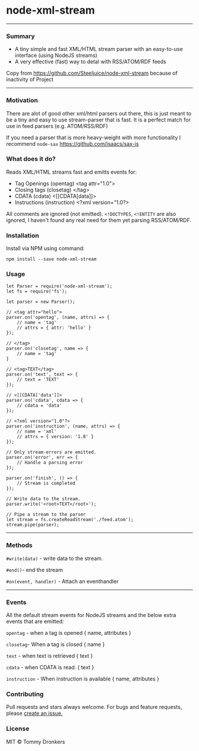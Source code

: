 # node-xml-stream


---

### Summary
* A tiny simple and fast XML/HTML stream parser with an easy-to-use interface (using NodeJS streams)
* A very effective (fast) way to detal with RSS/ATOM/RDF feeds


Copy from https://github.com/Steeljuice/node-xml-stream because of inactivity of Project


---
### Motivation
There are alot of good other xml/html parsers out there, this is just meant to be a tiny and easy to use stream-parser that is fast. It is a perfect match for use in feed parsers (e.g. ATOM/RSS/RDF)

If you need a parser that is more heavy-weight with more functionality I recommend `node-sax` https://github.com/isaacs/sax-js

### What does it do?
Reads XML/HTML streams fast and emitts events for:
* Tag Openings (opentag) <tag attr="1.0"\>
* Closing tags (closetag) </tag\>
* CDATA (cdata) <[[CDATA[data]]>
* Instructions (instruction) <?xml version="1.0?\>

All comments are  ignored (not emitted). `<!DOCTYPES`, `<!ENTITY` are also ignored, I haven't found any real need for them yet parsing RSS/ATOM/RDF.


### Installation
Install via NPM using command:

``` npm install --save node-xml-stream ```

### Usage

```
let Parser = require('node-xml-stream');
let fs = require('fs');

let parser = new Parser();

// <tag attr="hello">
parser.on('opentag', (name, attrs) => {
	// name = 'tag'
	// attrs = { attr: 'hello' }
});

// </tag>
parser.on('closetag', name => {
	// name = 'tag'
}

// <tag>TEXT</tag>
parser.on('text', text => {
	// text = 'TEXT'
});

// <[[CDATA['data']]>
parser.on('cdata', cdata => {
	// cdata = 'data'
});

// <?xml version="1.0"?>
parser.on('instruction', (name, attrs) => {
	// name = 'xml'
    // attrs = { version: '1.0' }
});

// Only stream-errors are emitted.
parser.on('error', err => {
	// Handle a parsing error
});

parser.on('finish', () => {
	// Stream is completed
});

// Write data to the stream.
parser.write('<root>TEXT</root>');

// Pipe a stream to the parser
let stream = fs.createReadStream('./feed.atom');
stream.pipe(parser);

```

---
### Methods

`#write(data)` - write data to the stream.

`#end()`- end the stream

`#on(event, handler)` - Attach an eventhandler

---

### Events

All the default stream events for NodeJS streams and the below extra events that are emitted:

`opentag` - when a tag is opened { name, attributes }

`closetag`- When a tag is closed { name }

`text` - when text is retrieved { text }

`cdata` - when CDATA is read. { text }

`instruction` - When instruction is available { name, attributes }


### Contributing
Pull requests and stars always welcome. For bugs and feature requests, please [create an issue.](https://github.com/Steeljuice/node-xml-stream/issues)

### License
MIT © Tommy Dronkers
